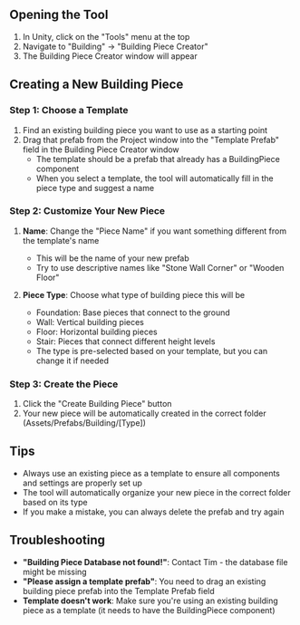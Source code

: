 ## Opening the Tool
1. In Unity, click on the "Tools" menu at the top
2. Navigate to "Building" → "Building Piece Creator"
3. The Building Piece Creator window will appear
## Creating a New Building Piece

### Step 1: Choose a Template
1. Find an existing building piece you want to use as a starting point
2. Drag that prefab from the Project window into the "Template Prefab" field in the Building Piece Creator window
   - The template should be a prefab that already has a BuildingPiece component
   - When you select a template, the tool will automatically fill in the piece type and suggest a name

### Step 2: Customize Your New Piece
1. **Name**: Change the "Piece Name" if you want something different from the template's name
   - This will be the name of your new prefab
   - Try to use descriptive names like "Stone Wall Corner" or "Wooden Floor"

2. **Piece Type**: Choose what type of building piece this will be
   - Foundation: Base pieces that connect to the ground
   - Wall: Vertical building pieces
   - Floor: Horizontal building pieces
   - Stair: Pieces that connect different height levels
   - The type is pre-selected based on your template, but you can change it if needed

### Step 3: Create the Piece
1. Click the "Create Building Piece" button
2. Your new piece will be automatically created in the correct folder (Assets/Prefabs/Building/[Type])

## Tips
- Always use an existing piece as a template to ensure all components and settings are properly set up
- The tool will automatically organize your new piece in the correct folder based on its type
- If you make a mistake, you can always delete the prefab and try again

## Troubleshooting
- **"Building Piece Database not found!"**: Contact Tim - the database file might be missing
- **"Please assign a template prefab"**: You need to drag an existing building piece prefab into the Template Prefab field
- **Template doesn't work**: Make sure you're using an existing building piece as a template (it needs to have the BuildingPiece component)
